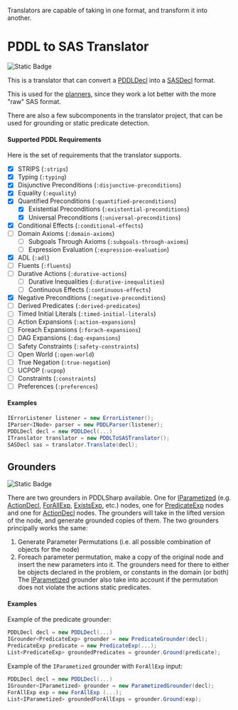 Translators are capable of taking in one format, and transform it into another.

# PDDL to SAS Translator
![Static Badge](https://img.shields.io/badge/Namespace-PDDLSharp.Translators-orange)

This is a translator that can convert a [PDDLDecl](../Models/PDDL/PDDLDecl.cs) into a [SASDecl](../Models/SAS/SASDecl.cs) format.

This is used for the [planners](https://github.com/kris701/PDDLSharp/wiki/8.-Toolkit#planners), since they work a lot better with the more "raw" SAS format.

There are also a few subcomponents in the translator project, that can be used for grounding or static predicate detection.

#### Supported PDDL Requirements
Here is the set of requirements that the translator supports.

- [x] STRIPS (`:strips`)
- [x] Typing (`:typing`)
- [X] Disjunctive Preconditions (`:disjunctive-preconditions`)
- [X] Equality (`:equality`)
- [x] Quantified Preconditions (`:quantified-preconditions`)
    - [x] Existential Preconditions (`:existential-preconditions`)
    - [x] Universal Preconditions (`:universal-preconditions`)
- [X] Conditional Effects (`:conditional-effects`)
- [ ] Domain Axioms (`:domain-axioms`)
    - [ ] Subgoals Through Axioms (`:subgoals-through-axioms`)
    - [ ] Expression Evaluation (`:expression-evaluation`)
- [X] ADL (`:adl`)
- [ ] Fluents (`:fluents`)
- [ ] Durative Actions (`:durative-actions`)
    - [ ] Durative Inequalities (`:durative-inequalities`)
    - [ ] Continuous Effects (`:continuous-effects`)
- [X] Negative Preconditions (`:negative-preconditions`)
- [ ] Derived Predicates (`:derived-predicates`)
- [ ] Timed Initial Literals (`:timed-initial-literals`)
- [ ] Action Expansions (`:action-expansions`)
- [ ] Foreach Expansions (`:forach-expansions`)
- [ ] DAG Expansions (`:dag-expansions`)
- [ ] Safety Constraints (`:safety-constraints`)
- [ ] Open World (`:open-world`)
- [ ] True Negation (`:true-negation`)
- [ ] UCPOP (`:ucpop`)
- [ ] Constraints (`:constraints`)
- [ ] Preferences (`:preferences`)

#### Examples
```csharp
IErrorListener listener = new ErrorListener();
IParser<INode> parser = new PDDLParser(listener);
PDDLDecl decl = new PDDLDecl(...)
ITranslator translator = new PDDLToSASTranslator();
SASDecl sas = translator.Translate(decl);
```

## Grounders
![Static Badge](https://img.shields.io/badge/Namespace-PDDLSharp.PDDLSharp.Translators.Grounders-orange)

There are two grounders in PDDLSharp available. One for [IParametized](../Models/PDDL/IParametized.cs) (e.g. [ActionDecl](../Models/PDDL/Domain/ActionDecl.cs), [ForAllExp](../Models/PDDL/Expressions/ForAllExp.cs), [ExistsExp](../Models/PDDL/Expressions/ExistsExp.cs), etc.) nodes, one for [PredicateExp](../Models/PDDL/Expressions/PredicateExp.cs) nodes and one for [ActionDecl](../Models/PDDL/Domain/ActionDecl.cs) nodes.
The grounders will take in the lifted version of the node, and generate grounded copies of them.
The two grounders principally works the same:
1. Generate Parameter Permutations (i.e. all possible combination of objects for the node)
2. Foreach parameter permutation, make a copy of the original node and insert the new parameters into it.
The grounders need for there to either be objects declared in the problem, or constants in the domain (or both)
The [IParametized](../Models/PDDL/IParametized.cs) grounder also take into account if the permutation does not violate the actions static predicates.

#### Examples
Example of the predicate grounder:
```csharp
PDDLDecl decl = new PDDLDecl(...)
IGrounder<PredicateExp> grounder = new PredicateGrounder(decl);
PredicateExp predicate = new PredicateExp(...);
List<PredicateExp> groundedPredicates = grounder.Ground(predicate);
```

Example of the `IParametized` grounder with `ForAllExp` input:
```csharp
PDDLDecl decl = new PDDLDecl(...)
IGrounder<IParametized> grounder = new ParametizedGrounder(decl);
ForAllExp exp = new ForAllExp (...);
List<IParametized> groundedForAllExps = grounder.Ground(exp);
```
